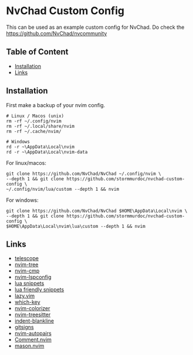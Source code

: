 # NvChad Custom Config

This can be used as an example custom config for NvChad.
Do check the [https://github.com/NvChad/nvcommunity
](https://github.com/NvChad/nvcommunity)

## Table of Content

<!-- toc -->

- [Installation](#installation)
- [Links](#links)

<!-- tocstop -->

## Installation

First make a backup of your nvim config.

```shell
# Linux / Macos (unix)
rm -rf ~/.config/nvim
rm -rf ~/.local/share/nvim
rm -rf ~/.cache/nvim/

# Windows
rd -r ~\AppData\Local\nvim
rd -r ~\AppData\Local\nvim-data
```

For linux/macos:

```shell
git clone https://github.com/NvChad/NvChad ~/.config/nvim \
--depth 1 && git clone https://github.com/stormmurdoc/nvchad-custom-config \
~/.config/nvim/lua/custom --depth 1 && nvim
```

For windows:

```shell
git clone https://github.com/NvChad/NvChad $HOME\AppData\Local\nvim \
--depth 1 && git clone https://github.com/stormmurdoc/nvchad-custom-config \
$HOME\AppData\Local\nvim\lua\custom --depth 1 && nvim
```

## Links

- [telescope](https://github.com/nvim-telescope/telescope.nvim)
- [nvim-tree](https://github.com/nvim-tree/nvim-tree.lua)
- [nvim-cmp](https://github.com/hrsh7th/nvim-cmp)
- [nvim-lspconfig](https://github.com/neovim/nvim-lspconfig)
- [lua snippets](https://github.com/L3MON4D3/LuaSnip)
- [lua friendly snippets](https://github.com/rafamadriz/friendly-snippets)
- [lazy.vim](https://github.com/folke/lazy.nvim)
- [which-key](https://github.com/folke/which-key.nvim)
- [nvim-colorizer](https://github.com/NvChad/nvim-colorizer.lua)
- [nvim-treesitter](https://github.com/nvim-treesitter/nvim-treesitter)
- [indent-blankline](https://github.com/lukas-reineke/indent-blankline.nvim)
- [gitsigns](https://github.com/lewis6991/gitsigns.nvim)
- [nvim-autopairs](https://github.com/windwp/nvim-autopairs)
- [Comment.nvim](https://github.com/numToStr/Comment.nvim)
- [mason.nvim](https://github.com/williamboman/mason.nvim)
